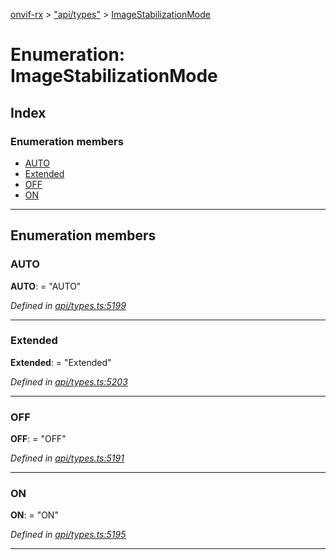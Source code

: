 [onvif-rx](../README.md) > ["api/types"](../modules/_api_types_.md) > [ImageStabilizationMode](../enums/_api_types_.imagestabilizationmode.md)

# Enumeration: ImageStabilizationMode

## Index

### Enumeration members

* [AUTO](_api_types_.imagestabilizationmode.md#auto)
* [Extended](_api_types_.imagestabilizationmode.md#extended)
* [OFF](_api_types_.imagestabilizationmode.md#off)
* [ON](_api_types_.imagestabilizationmode.md#on)

---

## Enumeration members

<a id="auto"></a>

###  AUTO

**AUTO**:  = "AUTO"

*Defined in [api/types.ts:5199](https://github.com/patrickmichalina/onvif-rx/blob/3ab1739/src/api/types.ts#L5199)*

___
<a id="extended"></a>

###  Extended

**Extended**:  = "Extended"

*Defined in [api/types.ts:5203](https://github.com/patrickmichalina/onvif-rx/blob/3ab1739/src/api/types.ts#L5203)*

___
<a id="off"></a>

###  OFF

**OFF**:  = "OFF"

*Defined in [api/types.ts:5191](https://github.com/patrickmichalina/onvif-rx/blob/3ab1739/src/api/types.ts#L5191)*

___
<a id="on"></a>

###  ON

**ON**:  = "ON"

*Defined in [api/types.ts:5195](https://github.com/patrickmichalina/onvif-rx/blob/3ab1739/src/api/types.ts#L5195)*

___

